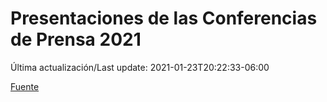 # Presentaciones de las Conferencias de Prensa 2021

Última actualización/Last update: 2021-01-23T20:22:33-06:00

 [Fuente](https://www.gob.mx/salud/documentos/presentaciones-de-las-conferencias-de-prensa-2021)
